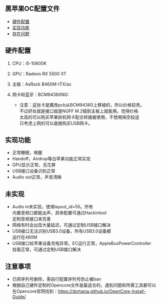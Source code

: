 ## 黑苹果OC配置文件
* [硬件配置](#硬件配置)
* [实现功能](#实现功能)
* [存在问题](#未实现)

## 硬件配置
1. CPU：i5-10600K
2. GPU：Radeon RX 5500 XT
3. 主板：AsRock B460M-ITX/ac
4. 网卡和蓝牙：BCM94360NG:  

   * 注意：这张卡是魔改pcb从BCM94360上移植的，所以价格较贵。  
   不过好处就是接口就是NGFF M.2插到主板上就能用。觉得价格  
   太高的可以购买苹果拆机网卡配合转接器使用，不想用隔空投送  
   只考虑上网的可以直接购买USB网卡。
   
## 实现功能
* 正常睡眠，唤醒
* Handoff，Airdrop等白苹果功能正常实现
* GPU显示正常，无花屏
* USB接口设备识别正常
* Audio out正常，声音清晰
	
## 未实现
* Audio in未实现，使用layout_id=55。所有  
内置音频口都能出声，具体配置可通过Hackintool  
定制音频接口来完善
* 网络有时会出现大量延迟，可通过定制USB接口解决
* USB接口无法识别USB3.0设备，所有USB3.0设备都  
运行在480M
* USB接口给苹果设备充电异常。EC运行正常，AppleBusPowerController  
挂载正常，可通过定制USB接口解决

## 注意事项
* 已把序列号删除，需自行配置序列号防止被ban
* 根据自己硬件定制的Opencore文件是最适合的，遇到问题和所需工具都可以  
在Opencore官网找到：https://dortania.github.io/OpenCore-Install-Guide/
